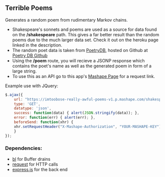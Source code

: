 ## Terrible Poems

Generates a random poem from rudimentary Markov chains. 

* Shakespeare's sonnets and poems are used as a source for data found on the **/shakespeare** path. This gives a far better result than the random poems due to the much larger data set. Check it out on the heroku page linked in the description.
* The random poet data is taken from [PoetryDB](poetrydb.org), hosted on Github at [Poetry DB Github](https://github.com/thundercomb/poetrydb)
* Using the **/poem** route, you will recieve a JSONP response which contains the poet's name as well as the generated poem in form of a large string.
* To use this as an API go to this app's [Mashape Page](https://market.mashape.com/imtoobose/really-awful-poems) for a request link.

Example use with JQuery: 

```javascript
$.ajax({
    url: "https://imtoobose-really-awful-poems-v1.p.mashape.com/shakespeare",
    type: 'GET',
    datatype: 'json',
    success: function(data) { alert(JSON.stringify(data)); },
    error: function(err) { alert(err); },
    beforeSend: function(xhr) {
    xhr.setRequestHeader("X-Mashape-Authorization", "YOUR-MASHAPE-KEY"); // Enter here your Mashape key
    }
});
```

### Dependencies:

 * [bl](https://github.com/rvagg/bl) for Buffer drains
 * [request](https://github.com/request/request) for HTTP calls
 * [express.js](https://expressjs.com/) for the back end
